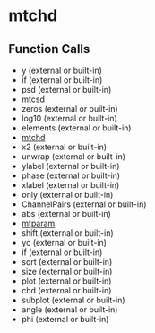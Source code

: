 # mtchd

## Function Calls
- y (external or built-in)
- if (external or built-in)
- psd  (external or built-in)
- [mtcsd](mtcsd.md)
- zeros (external or built-in)
- log10 (external or built-in)
- elements  (external or built-in)
- [mtchd](mtchd.md)
- x2  (external or built-in)
- unwrap (external or built-in)
- ylabel (external or built-in)
- phase (external or built-in)
- xlabel (external or built-in)
- only  (external or built-in)
- ChannelPairs (external or built-in)
- abs (external or built-in)
- [mtparam](mtparam.md)
- shift  (external or built-in)
- yo (external or built-in)
- if  (external or built-in)
- sqrt (external or built-in)
- size (external or built-in)
- plot (external or built-in)
- chd  (external or built-in)
- subplot (external or built-in)
- angle (external or built-in)
- phi (external or built-in)
